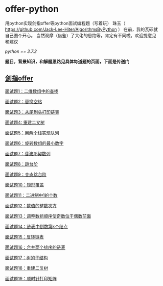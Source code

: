 # offer-python
用python实现剑指offer等python面试编程题（写着玩）
珠玉（ https://github.com/Jack-Lee-Hiter/AlgorithmsByPython ） 在前，我的瓦砾就自己图个开心。
当然观摩（借鉴）了大佬的思路等，肯定有不同啦。欢迎提意见和建议

*python == 3.7.2*

**题目，背景知识，和解题思路见具体每道题的页面，下面是传送门**

## [剑指offer](https://github.com/yanhuangxiaoguang/offer-python/tree/master/%E5%89%91%E6%8C%87offer)

[面试题1：二维数组中的查找](https://github.com/yanhuangxiaoguang/offer-python/blob/master/%E5%89%91%E6%8C%87offer/%E4%BA%8C%E7%BB%B4%E6%95%B0%E7%BB%84%E4%B8%AD%E7%9A%84%E6%9F%A5%E6%89%BE.py)

[面试题2：替换空格](https://github.com/yanhuangxiaoguang/offer-python/blob/master/%E5%89%91%E6%8C%87offer/%E6%9B%BF%E6%8D%A2%E7%A9%BA%E6%A0%BC.py)

[面试题3：从尾到头打印链表](https://github.com/yanhuangxiaoguang/offer-python/blob/master/%E5%89%91%E6%8C%87offer/%E4%BB%8E%E5%A4%B4%E5%88%B0%E5%B0%BE%E6%89%93%E5%8D%B0%E9%93%BE%E8%A1%A8.py)

[面试题4: 重建二叉树](https://github.com/yanhuangxiaoguang/offer-python/blob/master/%E5%89%91%E6%8C%87offer/%E9%87%8D%E5%BB%BA%E4%BA%8C%E5%8F%89%E6%A0%91.py)

[面试题5：用两个栈实现队列](https://github.com/yanhuangxiaoguang/offer-python/blob/master/%E5%89%91%E6%8C%87offer/%E7%94%A8%E4%B8%A4%E4%B8%AA%E6%A0%88%E5%AE%9E%E7%8E%B0%E9%98%9F%E5%88%97.py)

[面试题6：旋转数组的最小数字](https://github.com/yanhuangxiaoguang/offer-python/blob/master/%E5%89%91%E6%8C%87offer/%E6%97%8B%E8%BD%AC%E6%95%B0%E7%BB%84%E7%9A%84%E6%9C%80%E5%B0%8F%E5%80%BC.py)

[面试题7：斐波那契数列](https://github.com/yanhuangxiaoguang/offer-python/blob/master/%E5%89%91%E6%8C%87offer/%E6%96%90%E6%B3%A2%E9%82%A3%E5%A5%91%E6%95%B0%E5%88%97.py)

[面试题8：跳台阶](https://github.com/yanhuangxiaoguang/offer-python/blob/master/%E5%89%91%E6%8C%87offer/%E8%B7%B3%E5%8F%B0%E9%98%B6.py)

[面试题9：变态跳台阶](https://github.com/yanhuangxiaoguang/offer-python/blob/master/%E5%89%91%E6%8C%87offer/%E5%8F%98%E6%80%81%E8%B7%B3%E5%8F%B0%E9%98%B6.py)

[面试题10：矩形覆盖](https://github.com/yanhuangxiaoguang/offer-python/blob/master/%E5%89%91%E6%8C%87offer/%E7%9F%A9%E5%9E%8B%E8%A6%86%E7%9B%96.py)

[面试题11：二进制中1的个数](https://github.com/yanhuangxiaoguang/offer-python/blob/master/%E5%89%91%E6%8C%87offer/2%E8%BF%9B%E5%88%B6%E4%B8%AD1%E7%9A%84%E4%B8%AA%E6%95%B0.py)

[面试题12：数值的整数次方](https://github.com/yanhuangxiaoguang/offer-python/blob/master/%E5%89%91%E6%8C%87offer/%E6%95%B0%E5%80%BC%E7%9A%84%E6%95%B4%E6%95%B0%E6%AC%A1%E6%96%B9.py)

[面试题13：调整数组顺序使奇数位于偶数前面](https://github.com/yanhuangxiaoguang/offer-python/blob/master/%E5%89%91%E6%8C%87offer/%E8%B0%83%E6%95%B4%E6%95%B0%E7%BB%84%E9%A1%BA%E5%BA%8F%E4%BD%BF%E5%A5%87%E6%95%B0%E4%BD%8D%E4%BA%8E%E5%81%B6%E6%95%B0%E5%89%8D%E9%9D%A2.py)

[面试题14：链表中倒数第k个结点](https://github.com/yanhuangxiaoguang/offer-python/blob/master/%E5%89%91%E6%8C%87offer/%E9%93%BE%E8%A1%A8%E4%B8%AD%E5%80%92%E6%95%B0%E7%AC%ACk%E4%B8%AA%E8%8A%82%E7%82%B9.py)

[面试题15：反转链表](https://github.com/yanhuangxiaoguang/offer-python/blob/master/%E5%89%91%E6%8C%87offer/%E5%8F%8D%E8%BD%AC%E9%93%BE%E8%A1%A8.py)

[面试题16：合并两个排序的链表](https://github.com/yanhuangxiaoguang/offer-python/blob/master/%E5%89%91%E6%8C%87offer/%E5%90%88%E5%B9%B6%E4%B8%A4%E4%B8%AA%E6%8E%92%E5%BA%8F%E7%9A%84%E9%93%BE%E8%A1%A8.py)

[面试题17：树的子结构](https://github.com/yanhuangxiaoguang/offer-python/blob/master/%E5%89%91%E6%8C%87offer/%E6%A0%91%E7%9A%84%E5%AD%90%E7%BB%93%E6%9E%84.py)

[面试题18：重建二叉树](https://github.com/yanhuangxiaoguang/offer-python/blob/master/%E5%89%91%E6%8C%87offer/%E9%87%8D%E5%BB%BA%E4%BA%8C%E5%8F%89%E6%A0%91.py)

[面试题19：顺时针打印矩阵](https://github.com/yanhuangxiaoguang/offer-python/blob/master/%E5%89%91%E6%8C%87offer/%E9%A1%BA%E6%97%B6%E9%92%88%E6%89%93%E5%8D%B0%E7%9F%A9%E9%98%B5.py)



